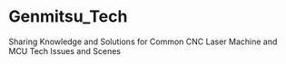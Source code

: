 # Genmitsu_Tech

​​Sharing Knowledge and Solutions for Common CNC Laser Machine and MCU Tech Issues​ and Scenes
